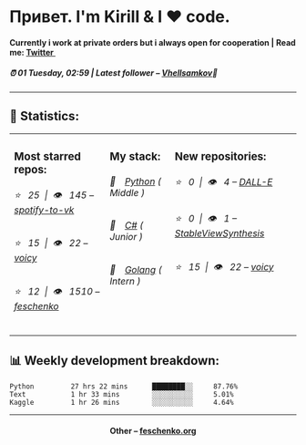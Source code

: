 
<h1>Привет. I'm Kirill & I ❤️ code.</h1>
<h4>Currently i work at private orders but i always open for cooperation | Read me: <a href="https://twitter.com/kiryssha">Twitter <img src="https://camo.githubusercontent.com/9bbddae7e626bda73c943e06b4568a7a02e193b4/68747470733a2f2f6564656e742e6769746875622e696f2f537570657254696e7949636f6e732f696d616765732f7376672f747769747465722e737667" width="10"></a></h4>
<h5>⏰ 01 Tuesday, 02:59 | Latest follower – <a href="https://github.com/Vhellsamkov/" target="_blank">Vhellsamkov</a>👋</h5>
<hr>
<h2>📝 Statistics: </h2>
<table>
  <tr>
    <td valign="top">
      <h3>Most starred repos: </h3>
            <h6>⭐️&nbsp;&nbsp;&nbsp;25&nbsp;&nbsp;|&nbsp;&nbsp;👁&nbsp;&nbsp;&nbsp;145 – <a href='https://github.com/feschenko/spotify-to-vk'>spotify-to-vk</a></h6> 
      <h6>⭐️&nbsp;&nbsp;&nbsp;15&nbsp;&nbsp;|&nbsp;&nbsp;👁&nbsp;&nbsp;&nbsp;22 – <a href='https://github.com/feschenko/voicy'>voicy</a></h6> 
      <h6>⭐️&nbsp;&nbsp;&nbsp;12&nbsp;&nbsp;|&nbsp;&nbsp;👁&nbsp;&nbsp;&nbsp;1510 – <a href='https://github.com/feschenko/feschenko'>feschenko</a></h6> 
    </td>
    <td valign="top">
      <h3>My stack: </h3>
      <h6>📔&emsp;<a href="https://github.com/feschenko?tab=repositories&q=&type=&language=python">Python</a> ( Middle )</h6>
      <h6>📗&emsp;<a href="https://github.com/feschenko?tab=repositories&q=&type=&language=c%23">C#</a> ( Junior )</h6>
      <h6>📘&emsp;<a href="https://github.com/feschenko?tab=repositories&q=&type=&language=go">Golang</a> ( Intern )</h6>
      </td>
     <td valign="top">
      <h3>New repositories: </h3>
           <h6>⭐️&nbsp;&nbsp;&nbsp;0&nbsp;&nbsp;|&nbsp;&nbsp;👁&nbsp;&nbsp;&nbsp;4 – <a href='https://github.com/feschenko/DALL-E'>DALL-E</a></h6> 
      <h6>⭐️&nbsp;&nbsp;&nbsp;0&nbsp;&nbsp;|&nbsp;&nbsp;👁&nbsp;&nbsp;&nbsp;1 – <a href='https://github.com/feschenko/StableViewSynthesis'>StableViewSynthesis</a></h6> 
      <h6>⭐️&nbsp;&nbsp;&nbsp;15&nbsp;&nbsp;|&nbsp;&nbsp;👁&nbsp;&nbsp;&nbsp;22 – <a href='https://github.com/feschenko/voicy'>voicy</a></h6> 
        </td>
  </tr>
</table>
<h2>📊 Weekly development breakdown: </h2>


```text
Python         27 hrs 22 mins      ████████░░     87.76%
Text           1 hr 33 mins        ░░░░░░░░░░     5.01%
Kaggle         1 hr 26 mins        ░░░░░░░░░░     4.64%
```



<hr>
<h4 align="center">Other – <a href='http://feschenko.org' target="_blank">feschenko.org</a><h4>
    